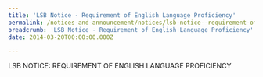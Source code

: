 ```yaml
---
title: 'LSB Notice - Requirement of English Language Proficiency'
permalink: /notices-and-announcement/notices/lsb-notice--requirement-of-english-language-profienciency/
breadcrumb: 'LSB Notice - Requirement of English Language Proficiency'
date: 2014-03-20T00:00:00.000Z

---
```



LSB NOTICE: REQUIREMENT OF ENGLISH LANGUAGE PROFICIENCY

